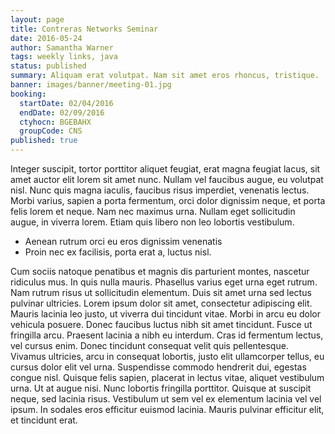 ```yaml
---
layout: page
title: Contreras Networks Seminar
date: 2016-05-24
author: Samantha Warner
tags: weekly links, java
status: published
summary: Aliquam erat volutpat. Nam sit amet eros rhoncus, tristique.
banner: images/banner/meeting-01.jpg
booking:
  startDate: 02/04/2016
  endDate: 02/09/2016
  ctyhocn: BGEBAHX
  groupCode: CNS
published: true
---
```

Integer suscipit, tortor porttitor aliquet feugiat, erat magna feugiat lacus, sit amet auctor elit lorem sit amet nunc. Nullam vel faucibus augue, eu volutpat nisl. Nunc quis magna iaculis, faucibus risus imperdiet, venenatis lectus. Morbi varius, sapien a porta fermentum, orci dolor dignissim neque, et porta felis lorem et neque. Nam nec maximus urna. Nullam eget sollicitudin augue, in viverra lorem. Etiam quis libero non leo lobortis vestibulum.

* Aenean rutrum orci eu eros dignissim venenatis
* Proin nec ex facilisis, porta erat a, luctus nisl.

Cum sociis natoque penatibus et magnis dis parturient montes, nascetur ridiculus mus. In quis nulla mauris. Phasellus varius eget urna eget rutrum. Nam rutrum risus ut sollicitudin elementum. Duis sit amet urna sed lectus pulvinar ultricies. Lorem ipsum dolor sit amet, consectetur adipiscing elit. Mauris lacinia leo justo, ut viverra dui tincidunt vitae.
Morbi in arcu eu dolor vehicula posuere. Donec faucibus luctus nibh sit amet tincidunt. Fusce ut fringilla arcu. Praesent lacinia a nibh eu interdum. Cras id fermentum lectus, vel cursus enim. Donec tincidunt consequat velit quis pellentesque. Vivamus ultricies, arcu in consequat lobortis, justo elit ullamcorper tellus, eu cursus dolor elit vel urna. Suspendisse commodo hendrerit dui, egestas congue nisl. Quisque felis sapien, placerat in lectus vitae, aliquet vestibulum urna. Ut at augue nisi. Nunc lobortis fringilla porttitor. Quisque at suscipit neque, sed lacinia risus. Vestibulum ut sem vel ex elementum lacinia vel vel ipsum. In sodales eros efficitur euismod lacinia. Mauris pulvinar efficitur elit, et tincidunt erat.
